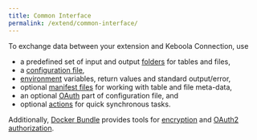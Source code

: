 ```yaml
---
title: Common Interface
permalink: /extend/common-interface/
---
```


To exchange data between your extension and Keboola Connection, use

* a predefined set of input and output [folders](/extend/common-interface/folders) for tables and files,
* a [configuration file](/extend/common-interface/config-file/), 
* [environment](/extend/common-interface/environment/) variables, return values and standard output/error,
* optional [manifest files](/extend/common-interface/manifest-files/) for working with table and file meta-data,
* an optional [OAuth](/extend/common-interface/oauth/) part of configuration file, and
* optional [actions](/extend/common-interface/actions/) for quick synchronous tasks.

Additionally, [Docker Bundle](/overview/docker-bundle/) provides tools for
[encryption](/overview/encryption) and [OAuth2 authorization](/extend/common-interface/oauth/).
